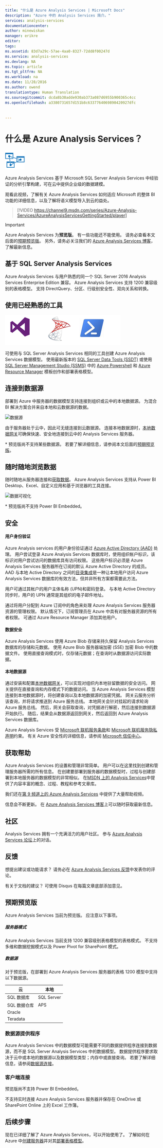```yaml
---
title: "什么是 Azure Analysis Services | Microsoft Docs"
description: "Azure 中的 Analysis Services 简介。"
services: analysis-services
documentationcenter: 
author: minewiskan
manager: erikre
editor: 
tags: 
ms.assetid: 83d7a29c-57ae-4aa0-8327-72dd8f00247d
ms.service: analysis-services
ms.devlang: NA
ms.topic: article
ms.tgt_pltfrm: NA
ms.workload: na
ms.date: 11/28/2016
ms.author: owend
translationtype: Human Translation
ms.sourcegitcommit: dcda8b30adde930ab373a087d6955b900365c4cc
ms.openlocfilehash: a3380731657d151b8c6337764069890420927dfc


---
```

# <a name="what-is-azure-analysis-services"></a>什么是 Azure Analysis Services？
![Azure Analysis Services](./media/analysis-services-overview/aas-overview-aas-icon.png)

Azure Analysis Services 基于 Microsoft SQL Server Analysis Services 中经验证的分析引擎构建，可在云中提供企业级的数据建模。 

观看此视频，了解有关 Azure Analysis Services 如何适应 Microsoft 的整体 BI 功能的详细信息，以及了解将语义模型导入到云的益处。

>[!VIDEO https://channel9.msdn.com/series/Azure-Analysis-Services/AzureAnalysisServicesGettingStarted/player]
>
>

> [!IMPORTANT]
> Azure Analysis Services 为**预览版**。 有一些功能还不能使用。 请务必查看本文后面的[预期预览版](#preview-expectations)。 另外，请务必关注我们的 [Azure Analysis Services 博客](https://go.microsoft.com/fwlink/?linkid=830920)，了解最新信息。
> 
> 

## <a name="built-on-sql-server-analysis-services"></a>基于 SQL Server Analysis Services
Azure Analysis Services 与用户熟悉的同一个 SQL Server 2016 Analysis Services Enterprise Edition 兼容。 Azure Analysis Services 支持 1200 兼容级别的表格模型。 支持 DirectQuery、分区、行级别安全性、双向关系和转换。

## <a name="use-the-tools-you-already-know"></a>使用已经熟悉的工具
![BI 开发人员工具](./media/analysis-services-overview/aas-overview-dev-tools.png)

可使用与 SQL Server Analysis Services 相同的工具创建 Azure Analysis Services 数据模型。 使用最新版本的 [SQL Server Data Tools (SSDT)](https://msdn.microsoft.com/library/mt204009.aspx) 或使用 [SQL Server Management Studio (SSMS)](https://msdn.microsoft.com/library/mt238290.aspx) 中的 [Azure Powershell](/powershell/azureps-cmdlets-docs) 和 [Azure Resource Manager](../azure-resource-manager/resource-group-overview.md) 模板创作和部署表格模型。

## <a name="connect-to-data-sources"></a>连接到数据源
部署到 Azure 中服务器的数据模型支持连接到组织或云中的本地数据源。 为混合 BI 解决方案合并来自本地和云数据源的数据。

![数据源](./media/analysis-services-overview/aas-overview-data-sources.png)

由于服务器处于云中，因此可无缝连接到云数据源。 连接本地数据源时，[本地数据网关](analysis-services-gateway.md)可确保快速、安全地连接到云中的 Analysis Services 服务器。  

 \* 预览版尚不支持某些数据源。 若要了解详细信息，请参阅本文后面的[预期预览版](#preview-expectations)。

## <a name="explore-your-data-from-anywhere"></a>随时随地浏览数据
随时随地从服务器连接和[获取数据](analysis-services-connect.md)。 Azure Analysis Services 支持从 Power BI Desktop、Excel、自定义应用和基于浏览器的工具连接。

![数据可视化](./media/analysis-services-overview/aas-overview-visualization.png)

 \* 预览版尚不支持 Power BI Embedded。

## <a name="secure"></a>安全
#### <a name="user-authentication"></a>用户身份验证
Azure Analysis services 的用户身份验证通过 [Azure Active Directory (AAD)](../active-directory/active-directory-whatis.md) 处理。 用户尝试登录 Azure Analysis Services 数据库时，使用组织帐户标识，该标识对用户尝试访问的数据库具有访问权限。 这些用户标识必须是 Azure Analysis Services 服务器所在订阅的默认 Azure Active Directory 的成员。 AAD 与本地 Active Directory 之间的[目录集成](https://technet.microsoft.com/library/jj573653.aspx)是一种让本地用户访问 Azure Analysis Services 数据库的有效方法，但并非所有方案都需要此方法。

用户可通过其帐户的用户主体名称 (UPN)和密码登录。 与本地 Active Directory 同步时，用户的 UPN 通常是其组织的电子邮件地址。

通过将用户分配到 Azure 订阅中的角色来处理 Azure Analysis Services 服务器资源的管理权限。 默认情况下，订阅管理员在 Azure 中具有对服务器资源的所有者权限。 可通过 Azure Resource Manager 添加其他用户。

#### <a name="data-security"></a>数据安全
Azure Analysis Services 使用 Azure Blob 存储来持久保留 Analysis Services 数据库的存储和元数据。 使用 Azure Blob 服务器端加密 (SSE) 加密 Blob 中的数据文件。 使用直接查询模式时，仅存储元数据；在查询时从数据源访问实际数据。

#### <a name="on-premises-data-sources"></a>本地数据源
通过安装和配置[本地数据网关](analysis-services-gateway.md)，可以实现对组织内本地驻留数据的安全访问。 网关提供在直接查询和内存模式下的数据访问。 当 Azure Analysis Services 模型连接到本地数据源时，将创建查询以及本地数据源的加密凭据。 网关云服务分析该查询，并将请求推送到 Azure 服务总线。 本地网关会针对挂起的请求轮询 Azure 服务总线。 然后，网关会获取查询，对凭据进行解密，然后连接到数据源开始执行。 随后，结果会从数据源返回到网关，然后返回到 Azure Analysis Services 数据库。

Azure Analysis Services 受 [Microsoft 联机服务条款](http://www.microsoftvolumelicensing.com/DocumentSearch.aspx?Mode=3&DocumentTypeId=31)和 [Microsoft 联机服务隐私声明](https://www.microsoft.com/privacystatement/OnlineServices/Default.aspx)约束。
有关 Azure 安全性的详细信息，请参阅 [Microsoft 信任中心](https://www.microsoft.com/trustcenter/Security/AzureSecurity)。

## <a name="get-help"></a>获取帮助
Azure Analysis Services 的设置和管理非常简单。 用户可以在这里找到创建和管理服务器所需的所有信息。 在创建要部署到服务器的数据模型时，过程与创建部署到本地服务器的数据模型的非常相似。 在[MSDN 上的 Analysis Services](https://msdn.microsoft.com/library/bb522607.aspx)中提供了内容丰富的概念、过程、教程和参考文章库。

我们还在[第 9 频道上的 Azure Analysis Services](https://channel9.msdn.com/series/Azure-Analysis-Services) 中提供了大量帮助视频。

信息会不断更新。 在 [Azure Analysis Services 博客](https://go.microsoft.com/fwlink/?linkid=830920)上可以随时获取最新信息。

## <a name="community"></a>社区
Analysis Services 拥有一个充满活力的用户社区。 参与 [Azure Analysis Services 论坛](https://aka.ms/azureanalysisservicesforum)上的对话。

## <a name="feedback"></a>反馈
想提出建议或功能请求？ 请务必在 [Azure Analysis Services 反馈](https://aka.ms/azureanalysisservicesfeedback)中发表你的评论。

有关于文档的建议？ 可使用 Disqus 在每篇文章底部添加意见。

## <a name="preview-expectations"></a>预期预览版
Azure Analysis Services 当前为预览版。 应注意以下事项。

##### <a name="server-modes"></a>服务器模式
Azure Analysis Services 当前支持 1200 兼容级别表格模型的表格模式。 不支持多维和数据挖掘模式以及 Power Pivot for SharePoint 模式。

##### <a name="data-sources"></a>数据源
对于预览版，在部署到 Azure Analysis Services 服务器的表格 1200 模型中支持以下数据源。

| **云** | **本地** |
| --- | --- |
| SQL 数据库 |SQL Server |
| SQL 数据仓库 |APS |
| Oracle | |
| Teradata | |

### <a name="data-source-providers"></a>数据源提供程序
Azure Analysis Services 中的数据模型可能需要不同的数据提供程序连接到数据源，而不是 SQL Server Analysis Services 中的数据模型。 数据提供程序要求取决于云中或本地的数据源以及数据模型类型；内存中或直接查询。 若要了解详细信息，请参阅[数据源连接](analysis-services-datasource.md)。

### <a name="client-connections"></a>客户端连接
预览版尚不支持 Power BI Embedded。

不支持实时连接 Azure Analysis Services 服务器并保存在 OneDrive 或 SharePoint Online 上的 Excel 工作簿。

## <a name="next-steps"></a>后续步骤
现在已详细了解了 Azure Analysis Services，可以开始使用了。 了解如何在 Azure 中[创建服务器](analysis-services-create-server.md)并对其[部署表格模型](analysis-services-deploy.md)。




<!--HONumber=Dec16_HO2-->


